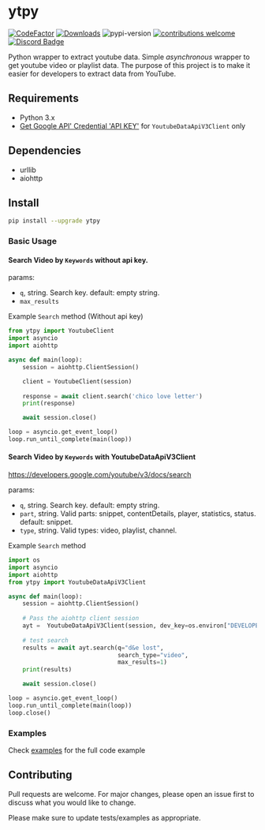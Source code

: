 # ytpy
[![CodeFactor](https://www.codefactor.io/repository/github/madeyoga/ytpy/badge)](https://www.codefactor.io/repository/github/madeyoga/ytpy)
[![Downloads](https://pepy.tech/badge/ytpy)](https://pepy.tech/project/ytpy)
![pypi-version](https://img.shields.io/pypi/v/ytpy)
[![contributions welcome](https://img.shields.io/badge/contributions-welcome-brightgreen.svg?style=flat)](https://github.com/MadeYoga/aio-ytpy/issues)
[![Discord Badge](https://discordapp.com/api/guilds/458296099049046018/embed.png)](https://discord.gg/Y8sB4ay)

Python wrapper to extract youtube data. Simple *asynchronous* wrapper to get youtube video or playlist data.
The purpose of this project is to make it easier for developers to extract data from YouTube.

## Requirements
- Python 3.x
- [Get Google API' Credential 'API KEY'](https://developers.google.com/youtube/registering_an_application) for `YoutubeDataApiV3Client` only

## Dependencies
- urllib
- aiohttp

## Install
```bash 
pip install --upgrade ytpy
```

### Basic Usage 

#### Search Video by `Keywords` without api key.

params:
- `q`, string. Search key. default: empty string.
- `max_results`

Example `Search` method (Without api key)
```py
from ytpy import YoutubeClient
import asyncio
import aiohttp

async def main(loop):
    session = aiohttp.ClientSession()

    client = YoutubeClient(session)
    
    response = await client.search('chico love letter')
    print(response)

    await session.close()

loop = asyncio.get_event_loop()
loop.run_until_complete(main(loop))

```

#### Search Video by `Keywords` with YoutubeDataApiV3Client
https://developers.google.com/youtube/v3/docs/search

params:
- `q`, string. Search key. default: empty string.
- `part`, string. Valid parts: snippet, contentDetails, player, statistics, status. default: snippet.
- `type`, string. Valid types: video, playlist, channel.

Example `Search` method
```py
import os
import asyncio
import aiohttp
from ytpy import YoutubeDataApiV3Client

async def main(loop):
    session = aiohttp.ClientSession()
    
    # Pass the aiohttp client session
    ayt =  YoutubeDataApiV3Client(session, dev_key=os.environ["DEVELOPER_KEY"])
    
    # test search
    results = await ayt.search(q="d&e lost", 
                               search_type="video",
                               max_results=1)
    print(results)

    await session.close()

loop = asyncio.get_event_loop()
loop.run_until_complete(main(loop))
loop.close()
```


### Examples
Check [examples](https://github.com/madeyoga/ytpy/tree/master/examples) for the full code example 


## Contributing
Pull requests are welcome. For major changes, please open an issue first to discuss what you would like to change.

Please make sure to update tests/examples as appropriate.
